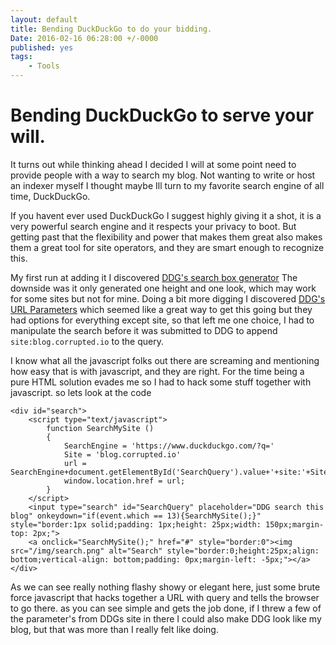 ```yaml
---
layout: default
title: Bending DuckDuckGo to do your bidding.
Date: 2016-02-16 06:28:00 +/-0000
published: yes
tags: 
    - Tools
---
```


# Bending DuckDuckGo to serve your will.  

It turns out while thinking ahead I decided I will at some point need to provide people with a way to search my blog. 
Not wanting to write or host an indexer myself I thought maybe Ill turn to my favorite search engine of all time, DuckDuckGo.

<!--more-->

If you havent ever used DuckDuckGo I suggest highly giving it a shot, it is a very powerful search engine and it respects your
privacy to boot. But getting past that the flexibility and power that makes them great also makes them a great tool for
site operators, and they are smart enough to recognize this.

My first run at adding it I discovered [DDG's search box generator](https://duckduckgo.com/search_box) The downside was
it only generated one height and one look, which may work for some sites but not for mine. Doing a bit more digging I discovered
[DDG's URL Parameters](https://duckduckgo.com/parameters) which seemed like a great way to get this going but they had
options for everything except site, so that left me one choice, I had to manipulate the search before it was submitted to
DDG to append `site:blog.corrupted.io` to the query.

I know what all the javascript folks out there are screaming and mentioning how easy that is with javascript, and they are
right. For the time being a pure HTML solution evades me so I had to hack some stuff together with javascript. so lets look at the code
```
<div id="search">
    <script type="text/javascript">
        function SearchMySite ()
        {
            SearchEngine = 'https://www.duckduckgo.com/?q='
            Site = 'blog.corrupted.io'
            url = SearchEngine+document.getElementById('SearchQuery').value+'+site:'+Site;
            window.location.href = url;
        }
    </script>
    <input type="search" id="SearchQuery" placeholder="DDG search this blog" onkeydown="if(event.which == 13){SearchMySite();}" style="border:1px solid;padding: 1px;height: 25px;width: 150px;margin-top: 2px;">
    <a onclick="SearchMySite();" href="#" style="border:0"><img src="/img/search.png" alt="Search" style="border:0;height:25px;align: bottom;vertical-align: bottom;padding: 0px;margin-left: -5px;"></a>
</div>
```
As we can see really nothing flashy showy or elegant here, just some brute force javascript that hacks together a URL with query and tells the browser to go there.
as you can see simple and gets the job done, if I threw a few of the parameter's from DDGs site in there I could also make DDG look like my blog, but that was more 
than I really felt like doing.